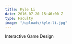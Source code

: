 ```yaml
---
title: Kyle Li
date: 2016-07-20 15:46:00 Z
type: Faculty
image: "/uploads/kyle-li.jpg"
---
```


Interactive Game Design
